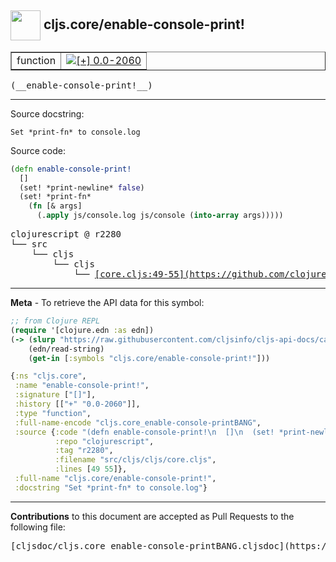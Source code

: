## <img width="48px" valign="middle" src="http://i.imgur.com/Hi20huC.png"> cljs.core/enable-console-print!

 <table border="1">
<tr>

<td>function</td>
<td><a href="https://github.com/cljsinfo/cljs-api-docs/tree/0.0-2060"><img valign="middle" alt="[+] 0.0-2060" src="https://img.shields.io/badge/+-0.0--2060-lightgrey.svg"></a> </td>
</tr>
</table>

 <samp>
(__enable-console-print!__)<br>
</samp>

---




Source docstring:

```
Set *print-fn* to console.log
```

Source code:

```clj
(defn enable-console-print!
  []
  (set! *print-newline* false)
  (set! *print-fn*
    (fn [& args]
      (.apply js/console.log js/console (into-array args)))))
```

 <pre>
clojurescript @ r2280
└── src
    └── cljs
        └── cljs
            └── <ins>[core.cljs:49-55](https://github.com/clojure/clojurescript/blob/r2280/src/cljs/cljs/core.cljs#L49-L55)</ins>
</pre>


---

__Meta__ - To retrieve the API data for this symbol:

```clj
;; from Clojure REPL
(require '[clojure.edn :as edn])
(-> (slurp "https://raw.githubusercontent.com/cljsinfo/cljs-api-docs/catalog/cljs-api.edn")
    (edn/read-string)
    (get-in [:symbols "cljs.core/enable-console-print!"]))
```

```clj
{:ns "cljs.core",
 :name "enable-console-print!",
 :signature ["[]"],
 :history [["+" "0.0-2060"]],
 :type "function",
 :full-name-encode "cljs.core_enable-console-printBANG",
 :source {:code "(defn enable-console-print!\n  []\n  (set! *print-newline* false)\n  (set! *print-fn*\n    (fn [& args]\n      (.apply js/console.log js/console (into-array args)))))",
          :repo "clojurescript",
          :tag "r2280",
          :filename "src/cljs/cljs/core.cljs",
          :lines [49 55]},
 :full-name "cljs.core/enable-console-print!",
 :docstring "Set *print-fn* to console.log"}

```

---

__Contributions__ to this document are accepted as Pull Requests to the following file:

 <pre>
[cljsdoc/cljs.core_enable-console-printBANG.cljsdoc](https://github.com/cljsinfo/cljs-api-docs/blob/master/cljsdoc/cljs.core_enable-console-printBANG.cljsdoc)
</pre>

